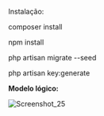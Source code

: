 Instalação: 

composer install

npm install

php artisan migrate --seed

php artisan key:generate

**Modelo lógico:**

![Screenshot_25](https://user-images.githubusercontent.com/47986380/83794125-e7491e00-a673-11ea-9f4f-cc2a14694ef7.png)
